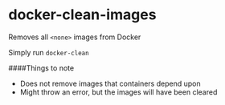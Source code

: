 # docker-clean-images
Removes all `<none>` images from Docker

Simply run `docker-clean`

####Things to note

* Does not remove images that containers depend upon
* Might throw an error, but the images will have been cleared
